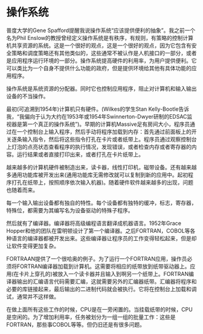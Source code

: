 # 操作系统

普度大学的Gene Spafford提醒我说操作系统“应该提供便利的抽象”。我之前一个名为Phil Enslow的教授曾经定义操作系统是有秩序，有规则，有策略的控制计算机共享资源的系统。这是一个很好的观点，这是一个很好的观点，因为它包含有安全策略和调度策略还有其他类似的，这些通常不被认作是人机接口的一部分，或者是应用程序运行环境的一部分。操作系统提高硬件的利用率，为用户提供便利。它可以类比为一个自身不提供什么功能的政府，但是提供环境给其他有具体功能的应用程序。

操作系统是系统资源的分配器。同时它也控制应用程序，阻止对计算机和输入输出设备的不当操作。

最初(可追溯到1954年)计算机只有硬件。(Wilkes的学生Stan Kelly-Bootle告诉我，“我偏向于认为大约在1953年或1954年Swinnerton-Dwyer研制的EDSAC监视器是第一个真正的操作系统”)。早期的计算机Massive足有房间大小，程序员通过在一个控制台上输入程序，然后手动将程序加载到内存：首先通过前面板上的开关逐条输入指令，然后将这些指令打孔在卡片或者纸带上。程序员通过观察控制台上灯泡的点亮状态查看程序的执行情况，发现错误，或者检查内存或者寄存器的内容。运行结果或者直接打印出来，或者打孔在卡片纸带上。

越来越多的计算机硬件被制造出来，读卡器，线性打印机，磁带设备。还有越来越多通用功能库被开发出来(通用功能库无需修改就可以复制到新的应用中。起初程序打孔在纸带上，按照顺序依次输入机器)。随着硬件软件越来越多的出现，问题也随着而来。

每一个输入输出设备都有独自的特性。每个设备都有独特的缓冲，标志，寄存器，特殊位，都需要为其编写名为设备驱动的特殊子程序。

然后就有了编译器。编译器将高级编程语言翻译成机器语言。1952年Grace Hopper和他的团队在雷明顿设计了第一个编译器。之后FORTRAN，COBOL等各种语言的编译器都被开发出来。这些编译器让程序员的工作变得轻松起来，但是却让软件变得更加复杂。

FORTRAAN提供了一个很哈奥的例子。为了运行一个FORTRAN应用，操作员必须将FORTRAN编译器加载到计算机。这需要将相应的纸带放到纸带驱动器上。应用(在卡片上穿孔的)被放入一个读卡器并且输入到啊另一个纸带上。FORTRAN编译器输出的汇编语言代码需要汇编，这就需要另外的汇编器纸带。汇编器将程序和必要的库链接起来，最后输出的二进制代码就会被执行。它将在控制台上加载和调试，通常并不这样做。

在做上面所有这些工作的时候，CPU是在一旁闲置的。当挂载纸带的时候，CPU是空闲的。为了增加利用率，任务被划分为一组一组的批量工作：这些是FORTRAN，那些事COBOL等等。但仍旧还是有很多问题。
